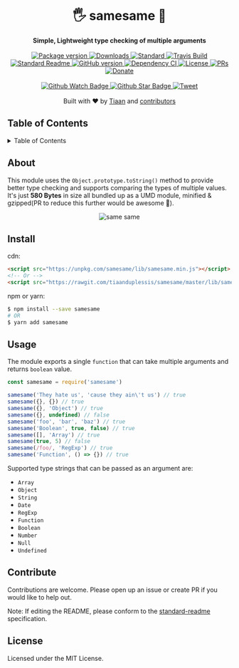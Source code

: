 <h1 align="center">🖐 samesame 👀</h1>
<div align="center">
  <strong>Simple, Lightweight type checking of multiple arguments</strong>
</div>
<br>
<div align="center">
  <a href="https://npmjs.org/package/samesame">
    <img src="https://img.shields.io/npm/v/samesame.svg?style=flat-square" alt="Package version" />
  </a>
  <a href="https://npmjs.org/package/samesame">
  <img src="https://img.shields.io/npm/dm/samesame.svg?style=flat-square" alt="Downloads" />
  </a>
  <a href="https://github.com/feross/standard">
    <img src="https://img.shields.io/badge/code%20style-standard-brightgreen.svg?style=flat-square" alt="Standard" />
  </a>
  <a href="https://travis-ci.org/tiaanduplessis/samesame">
    <img src="https://img.shields.io/travis/tiaanduplessis/samesame.svg?style=flat-square" alt="Travis Build" />
  </a>
  <a href="https://github.com/RichardLitt/standard-readme)">
    <img src="https://img.shields.io/badge/standard--readme-OK-green.svg?style=flat-square" alt="Standard Readme" />
  </a>
  <a href="https://badge.fury.io/gh/tiaanduplessis%2Fsamesame">
    <img src="https://badge.fury.io/gh/tiaanduplessis%2Fsamesame.svg?style=flat-square" alt="GitHub version" />
  </a>
  <a href="https://dependencyci.com/github/tiaanduplessis/samesame">
    <img src="https://dependencyci.com/github/tiaanduplessis/samesame/badge?style=flat-square" alt="Dependency CI" />
  </a>
  <a href="https://github.com/tiaanduplessis/samesame/blob/master/LICENSE">
    <img src="https://img.shields.io/npm/l/samesame.svg?style=flat-square" alt="License" />
  </a>
  <a href="http://makeapullrequest.com">
    <img src="https://img.shields.io/badge/PRs-welcome-brightgreen.svg?style=flat-square" alt="PRs" />
  </a>
  <a href="https://www.paypal.me/tiaanduplessis/1">
    <img src="https://img.shields.io/badge/$-support-green.svg?style=flat-square" alt="Donate" />
  </a>
</div>
<br>
<div align="center">
  <a href="https://github.com/tiaanduplessis/samesame/watchers">
    <img src="https://img.shields.io/github/watchers/tiaanduplessis/samesame.svg?style=social" alt="Github Watch Badge" />
  </a>
  <a href="https://github.com/tiaanduplessis/samesame/stargazers">
    <img src="https://img.shields.io/github/stars/tiaanduplessis/samesame.svg?style=social" alt="Github Star Badge" />
  </a>
  <a href="https://twitter.com/intent/tweet?text=Check%20out%20samesame!%20https://github.com/tiaanduplessis/samesame%20%F0%9F%91%8D">
    <img src="https://img.shields.io/twitter/url/https/github.com/tiaanduplessis/samesame.svg?style=social" alt="Tweet" />
  </a>
</div>
<br>
<div align="center">
  Built with ❤︎ by <a href="tiaan.beer">Tiaan</a> and <a href="https://github.com/tiaanduplessis/samesame/graphs/contributors">contributors</a>
</div>


<h2>Table of Contents</h2>
<details>
  <summary>Table of Contents</summary>
	<li><a href="#about">About</a></li>
  <li><a href="#install">Install</a></li>
  <li><a href="#usage">Usage</a></li>
  <li><a href="#api">API</a></li>
  <li><a href="#contribute">Contribute</a></li>
  <li><a href="#license">License</a></li>
</details>


## About

This module uses the `Object.prototype.toString()` method to provide better type checking and supports comparing the types of multiple values. It's just **580 Bytes** in size all bundled up as a UMD module, minified & gzipped(PR to reduce this further would be awesome 🎉).

<div align="center">
	<image src="https://media.giphy.com/media/C6JQPEUsZUyVq/giphy.gif" alt="same same"/>
</div>


## Install

cdn:

```html
<script src="https://unpkg.com/samesame/lib/samesame.min.js"></script>
<!-- Or -->
<script src="https://rawgit.com/tiaanduplessis/samesame/master/lib/samesame.min.js"></script>
```

npm or yarn:

```sh
$ npm install --save samesame
# OR
$ yarn add samesame
```

## Usage

The module exports a single `function` that can take multiple arguments and returns `boolean` value.

```js
const samesame = require('samesame')

samesame('They hate us', 'cause they ain\'t us') // true
samesame({}, {}) // true
samesame({}, 'Object') // true
samesame({}, undefined) // false
samesame('foo', 'bar', 'baz') // true
samesame('Boolean', true, false) // true
samesame([], 'Array') // true
samesame(true, 5) // false
samesame(/foo/, 'RegExp') // true
samesame('Function', () => {}) // true

```

Supported type strings that can be passed as an argument are:

- `Array`
- `Object`
- `String`
- `Date`
- `RegExp`
- `Function`
- `Boolean`
- `Number`
- `Null`
- `Undefined`

## Contribute

Contributions are welcome. Please open up an issue or create PR if you would like to help out.

Note: If editing the README, please conform to the [standard-readme](https://github.com/RichardLitt/standard-readme) specification.

## License

Licensed under the MIT License.
